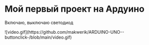<h1>Мой первый проект на Ардуино</h1>
<p>Включаю, выключаю светодиод</p>
![video.gif](https://github.com/makwerik/ARDUINO-UNO--buttonclick-/blob/main/video.gif)
